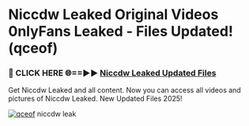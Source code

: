 # Niccdw Leaked Original Videos 0nlyFans Leaked - Files Updated! (qceof)

<h3>🔴 CLICK HERE 🌐==►► <a href="https://tinyurl.com/2wckxsce" rel="nofollow">Niccdw Leaked Updated Files</a></h3>

Get Niccdw Leaked and all content. Now you can access all videos and pictures of Niccdw Leaked. New Updated Files 2025!

[![qceof](https://i.imgur.com/AFduVYN.gif)](https://tinyurl.com/2wckxsce)
niccdw leak